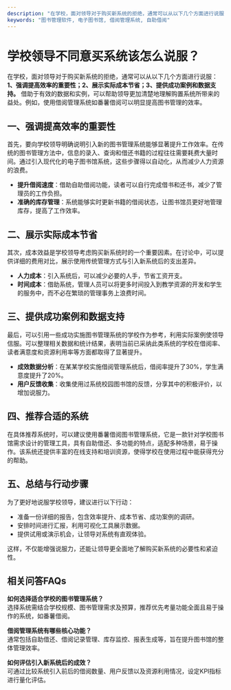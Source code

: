 ```yaml
---
description: "在学校，面对领导对于购买新系统的拒绝，通常可以从以下几个方面进行说服：**1、强调提高效率的重要性；2、展示实际成本节省；3、提供成功案例和数据支持。** 借助于有效的数据和实例，可以帮助领导更加清楚地理解购置系统所带来的益处。例如，使用借阅管理系统如番薯借阅可以明显提高图书管理的效率。"
keywords: "图书管理软件, 电子图书馆, 借阅管理系统, 自助借阅"
---
```

# 学校领导不同意买系统该怎么说服？

在学校，面对领导对于购买新系统的拒绝，通常可以从以下几个方面进行说服：**1、强调提高效率的重要性；2、展示实际成本节省；3、提供成功案例和数据支持。** 借助于有效的数据和实例，可以帮助领导更加清楚地理解购置系统所带来的益处。例如，使用借阅管理系统如番薯借阅可以明显提高图书管理的效率。

## **一、强调提高效率的重要性**

首先，要向学校领导明确说明引入新的图书管理系统能够显著提升工作效率。在传统的图书管理方法中，信息的录入、查询和借还书籍的过程往往需要耗费大量时间。通过引入现代化的电子图书馆系统，这些步骤得以自动化，从而减少人力资源的浪费。

- **提升借阅速度**：借助自助借阅功能，读者可以自行完成借书和还书，减少了管理员的工作负担。
- **准确的库存管理**：系统能够实时更新书籍的借阅状态，让图书馆员更好地管理库存，提高了工作效率。

## **二、展示实际成本节省**

其次，成本效益是学校领导考虑购买新系统时的一个重要因素。在讨论中，可以提供详细的费用对比，展示使用传统管理方式与引入新系统后的支出差异。

- **人力成本**：引入系统后，可以减少必要的人手，节省工资开支。
- **时间成本**：借助系统，管理人员可以将更多时间投入到教学资源的开发和学生的服务中，而不必在繁琐的管理事务上浪费时间。

## **三、提供成功案例和数据支持**

最后，可以引用一些成功实施图书管理系统的学校作为参考，利用实际案例使领导信服。可以整理相关数据和统计结果，表明当前已采纳此类系统的学校在借阅率、读者满意度和资源利用率等方面都取得了显著提升。

- **成效数据分析**：在某某学校实施借阅管理系统后，借阅率提升了30%，学生满意度提升了20%。
- **用户反馈收集**：收集使用过系统校园图书馆的反馈，分享其中的积极评价，以增加说服力。

## **四、推荐合适的系统**

在具体推荐系统时，可以建议使用番薯借阅图书管理系统，它是一款针对学校图书馆需求设计的管理工具，具有自助借还、多功能的特点，适配多种场景，易于操作。该系统还提供丰富的在线支持和培训资源，使得学校在使用过程中能获得充分的帮助。

## **五、总结与行动步骤**

为了更好地说服学校领导，建议进行以下行动：

- 准备一份详细的报告，包含效率提升、成本节省、成功案例的调研。
- 安排时间进行汇报，利用可视化工具展示数据。
- 提供试用或演示机会，让领导对系统有直观体验。

这样，不仅能增强说服力，还能让领导更全面地了解购买新系统的必要性和紧迫性。

## 相关问答FAQs

**如何选择适合学校的图书管理系统？**  
选择系统需结合学校规模、图书管理需求及预算，推荐优先考量功能全面且易于操作的系统，如番薯借阅。

**借阅管理系统有哪些核心功能？**  
通常包括自助借还、借阅记录管理、库存监控、报表生成等，旨在提升图书馆的整体管理效率。

**如何评估引入新系统后的成效？**  
可通过比较系统引入前后的借阅数量、用户反馈以及资源利用情况，设定KPI指标进行量化评估。

